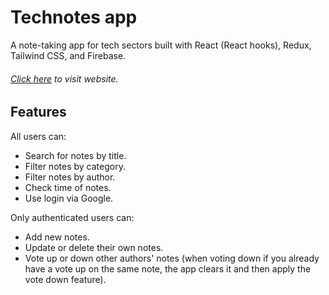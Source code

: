 # Technotes app
A note-taking app for tech sectors built with React (React hooks), Redux, Tailwind CSS, and Firebase. 

###### [Click here](https://note-app-sary.firebaseapp.com/) to visit website.


## Features
All users can:
* Search for notes by title.
* Filter notes by category.
* Filter notes by author.
* Check time of notes.
* Use login via Google.

Only authenticated users can:
* Add new notes.
* Update or delete their own notes.
* Vote up or down other authors' notes (when voting down if you already have a vote up on the same note, the app clears it and then apply the vote down feature).
